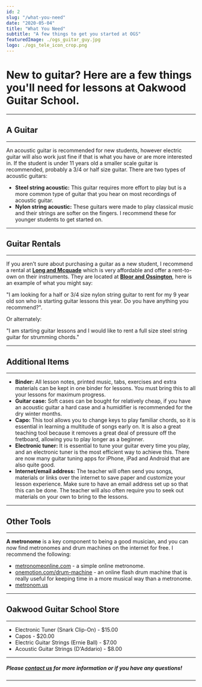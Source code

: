 ```yaml
---
id: 2
slug: "/what-you-need"
date: "2020-05-04"
title: "What You Need"
subtitle: "A few things to get you started at OGS"
featuredImage: ./ogs_guitar_guy.jpg
logo: ./ogs_tele_icon_crop.png
---
```


# **New to guitar?  Here are a few things you'll need for lessons at Oakwood Guitar School.**

---  
## **A Guitar**
---

An acoustic guitar is recommended for new students, however electric guitar will also work just fine if that is what you have or are more interested in.  If the student is under 11 years old a smaller scale guitar is recommended, probably a 3/4 or half size guitar.  There are two types of acoustic guitars:

- **Steel string acoustic:** This guitar requires more effort to play but is a more common type of guitar that you hear on most recordings of acoustic guitar.
- **Nylon string acoustic:** These guitars were made to play classical music and their strings are softer on the fingers.  I recommend these for younger students to get started on.

---
## **Guitar Rentals**
---

If you aren't sure about purchasing a guitar as a new student, I recommend a rental at <a href="https://edu.long-mcquade.com/rentals/guitars/" target="_blank">**Long and Mcquade**</a> which is very affordable and offer a rent-to-own on their instruments.  They are located at <a href="https://edu.long-mcquade.com/location/Ontario/Toronto/" target="_blank">**Bloor and Ossington**</a>, here is an example of what you might say:

"I am looking for a half or 3/4 size nylon string guitar to rent for my 9 year old son who is starting guitar lessons this year.  Do you have anything you recommend?".

Or alternately:

"I am starting guitar lessons and I would like to rent a full size steel string guitar for strumming chords."

---  
## **Additional Items**
---

- **Binder:** All lesson notes, printed music, tabs, exercises and extra materials can be kept in one binder for lessons.  You must bring this to all your lessons for maximum progress.
- **Guitar case:** Soft cases can be bought for relatively cheap, if you have an acoustic guitar a hard case and a humidifier is recommended for the dry winter months.
- **Capo:** This tool allows you to change keys to play familiar chords, so it is essential in learning a multitude of songs early on.  It is also a great teaching tool because it removes a great deal of pressure off the fretboard, allowing you to play longer as a beginner.
- **Electronic tuner:**  It is essential to tune your guitar every time you play, and an electronic tuner is the most efficient way to achieve this.  There are now many guitar tuning apps for iPhone, iPad and Android that are also quite good.
-  **Internet/email address:**  The teacher will often send you songs, materials or links over the internet to save paper and customize your lesson experience.  Make sure to have an email address set up so that this can be done.  The teacher will also often require you to seek out materials on your own to bring to the lessons.

---  
## **Other Tools**
---

**A metronome** is a key component to being a good musician, and you can now find metronomes and drum machines on the internet for free. I recommend the following:
- <a href="http://www.metronomeonline.com" target="_blank">metronomeonline.com</a> - a simple online metronome.
- <a href="https://www.onemotion.com/drum-machine/" target="_blank">onemotion.com/drum-machine</a> - an online flash drum machine that is really useful for keeping time in a more musical way than a metronome.
- <a href="https://metronom.us/en/" target="_blank">metronom.us</a>

---
## **Oakwood Guitar School Store**
---

- Electronic Tuner (Snark Clip-On) - $15.00
- Capos - $20.00
- Electric Guitar Strings (Ernie Ball) - $7.00
- Acoustic Guitar Strings (D'Addario) - $8.00  

---
##### **Please [contact us](mailto:info@oakwoodguitarschool.com "Oakwood Guitar School") for more information or if you have any questions!**
---